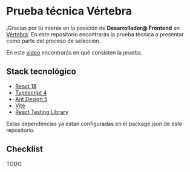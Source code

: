 # Prueba técnica Vértebra

¡Gracias por tu interés en la posición de **Desarrollador@ Frontend** en [Vértebra](https://vertebra-soluciones.com). En este repositorio encontrarás la prueba técnica a presentar como parte del proceso de selección.

En este [video](https://www.loom.com/share/c7b884df87ca4992b37f6a4fbc94356c) encontrarás en qué consisten la prueba.

## Stack tecnológico

* [React 18](https://reactjs.org/)
* [Typescript 4](https://www.typescriptlang.org/)
* [Ant Design 5](https://ant.design/docs/react/introduce)
* [Vite](https://vitejs.dev/)
* [React Testing Library](https://testing-library.com/docs/react-testing-library/intro/)

Estas dependencias ya estan configuradas en el package.json de este repositorio.

## Checklist

TODO
